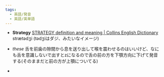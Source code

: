 ```yaml
---
tags:
  - 英語/発音
  - 英語/英単語
---
```

- **Strategy**
  [STRATEGY definition and meaning | Collins English Dictionary](https://www.collinsdictionary.com/dictionary/english/strategy)
  strætədʒi (tədʒiはダジ、みたいなイメージ)
- *these* 舌を前歯の隙間から息を送り出して喉を震わせるのはいいけど、なにも舌を意識しないで出すとzになるので舌の前の方を下顎方向に下げて発音する(そのままだと前の方が上顎についてる)

- 